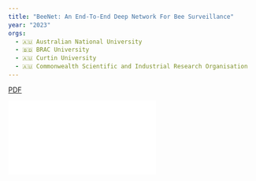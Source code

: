 ```yaml
---
title: "BeeNet: An End-To-End Deep Network For Bee Surveillance"
year: "2023"
orgs:
  - 🇦🇺 Australian National University
  - 🇧🇩 BRAC University
  - 🇦🇺 Curtin University
  - 🇦🇺 Commonwealth Scientific and Industrial Research Organisation
---
```

[PDF](pdfs/BeeNet--An-End-To-End-Deep-Network-For-Bee-Survei_2023_Procedia-Computer-Sci.pdf)

![](pdfs/BeeNet--An-End-To-End-Deep-Network-For-Bee-Survei_2023_Procedia-Computer-Sci.pdf)